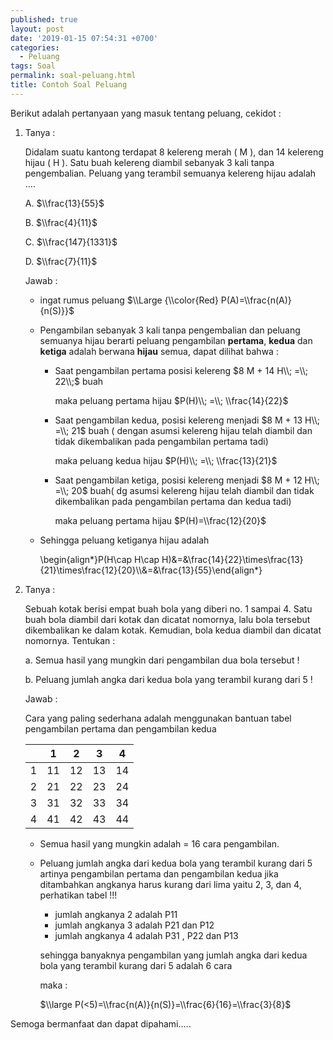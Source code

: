 ```yaml
---
published: true
layout: post
date: '2019-01-15 07:54:31 +0700'
categories:
  - Peluang
tags: Soal
permalink: soal-peluang.html
title: Contoh Soal Peluang
---
```

Berikut adalah pertanyaan yang masuk tentang peluang, cekidot :

1.  Tanya :
    
    Didalam suatu kantong terdapat 8 kelereng merah ( M ), dan 14 kelereng hijau ( H ). Satu buah kelereng diambil sebanyak 3 kali tanpa pengembalian. Peluang yang terambil semuanya kelereng hijau adalah ….
    
    A. $\\frac{13}{55}$
    
    B. $\\frac{4}{11}$
    
    C. $\\frac{147}{1331}$
    
    D. $\\frac{7}{11}$
    
    Jawab :
    
    *   ingat rumus peluang $\\Large {\\color{Red} P(A)=\\frac{n(A)}{n(S)}}$
        
    *   Pengambilan sebanyak 3 kali tanpa pengembalian dan peluang semuanya hijau berarti peluang pengambilan **pertama**, **kedua** dan **ketiga** adalah berwana **hijau** semua, dapat dilihat bahwa :
        
        *   Saat pengambilan pertama posisi kelereng $8 M + 14 H\\; =\\; 22\\;$ buah
            
            maka peluang pertama hijau $P(H)\\; =\\; \\frac{14}{22}$
            
        *   Saat pengambilan kedua, posisi kelereng menjadi $8 M + 13 H\\; =\\; 21$ buah ( dengan asumsi kelereng hijau telah diambil dan tidak dikembalikan pada pengambilan pertama tadi)
            
            maka peluang kedua hijau $P(H)\\; =\\; \\frac{13}{21}$
            
        *   Saat pengambilan ketiga, posisi kelereng menjadi $8 M + 12 H\\; =\\; 20$ buah( dg asumsi kelereng hijau telah diambil dan tidak dikembalikan pada pengambilan pertama dan kedua tadi)
            
            maka peluang pertama hijau $P(H)=\\frac{12}{20}$
            
    *   Sehingga peluang ketiganya hijau adalah
        
        \\begin{align\*}P(H\\cap H\\cap H)&=&\\frac{14}{22}\\times\\frac{13}{21}\\times\\frac{12}{20}\\\\&=&\\frac{13}{55}\\end{align\*}
        
2.  Tanya :
    
    Sebuah kotak berisi empat buah bola yang diberi no. 1 sampai 4. Satu buah bola diambil dari kotak dan dicatat nomornya, lalu bola tersebut dikembalikan ke dalam kotak. Kemudian, bola kedua diambil dan dicatat nomornya. Tentukan :
    
    a. Semua hasil yang mungkin dari pengambilan dua bola tersebut !
    
    b. Peluang jumlah angka dari kedua bola yang terambil kurang dari 5 !
    
    Jawab :
    
    Cara yang paling sederhana adalah menggunakan bantuan tabel pengambilan pertama dan pengambilan kedua
    
    ||1|2|3|4|
    |--- |--- |--- |--- |--- |
    |1|11|12|13|14|
    |2|21|22|23|24|
    |3|31|32|33|34|
    |4|41|42|43|44|
    
    *   Semua hasil yang mungkin adalah = 16 cara pengambilan.
    *   Peluang jumlah angka dari kedua bola yang terambil kurang dari 5 artinya pengambilan pertama dan pengambilan kedua jika ditambahkan angkanya harus kurang dari lima yaitu 2, 3, dan 4, perhatikan tabel !!!
        
        *   jumlah angkanya 2 adalah P11
        *   jumlah angkanya 3 adalah P21 dan P12
        *   jumlah angkanya 4 adalah P31 , P22 dan P13
        
        sehingga banyaknya pengambilan yang jumlah angka dari kedua bola yang terambil kurang dari 5 adalah 6 cara
        
        maka :
        
        $\\large P(<5)=\\frac{n(A)}{n(S)}=\\frac{6}{16}=\\frac{3}{8}$
        

Semoga bermanfaat dan dapat dipahami…..
